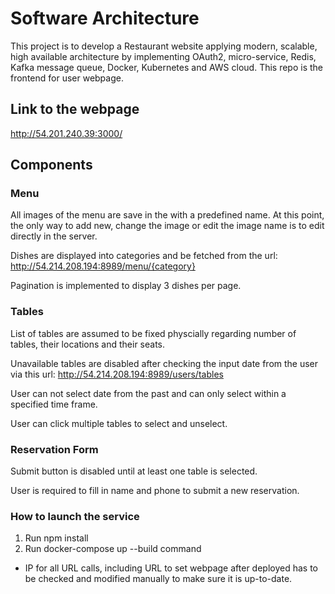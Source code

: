# Software Architecture
This project is to develop a Restaurant website applying modern, scalable, high available architecture by implementing OAuth2, micro-service, Redis, Kafka message queue, Docker, Kubernetes and AWS cloud.
This repo is the frontend for user webpage.

## Link to the webpage
http://54.201.240.39:3000/

## Components   
### Menu
All images of the menu are save in the with a predefined name. At this point, the only way to add new, change the image or edit the image name is to edit directly in the server.
    
Dishes are displayed into categories and be fetched from the url: http://54.214.208.194:8989/menu/{category}

Pagination is implemented to display 3 dishes per page.
### Tables
List of tables are assumed to be fixed physcially regarding number of tables, their locations and their seats.

Unavailable tables are disabled after checking the input date from the user via this url: http://54.214.208.194:8989/users/tables

User can not select date from the past and can only select within a specified time frame.

User can click multiple tables to select and unselect.
### Reservation Form 
Submit button is disabled until at least one table is selected.

User is required to fill in name and phone to submit a new reservation.
    
### How to launch the service
1. Run npm install
2. Run docker-compose up --build command 
 * IP for all URL calls, including URL to set webpage after deployed has to be checked and modified manually to make sure it is up-to-date.
